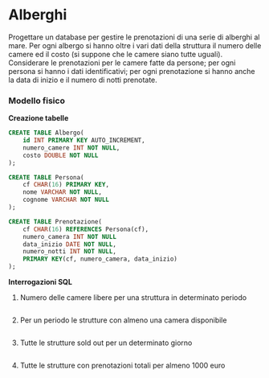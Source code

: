 # Alberghi

Progettare un database per gestire le prenotazioni di una serie di alberghi al mare.
Per ogni albergo si hanno oltre i vari dati della struttura il numero delle camere ed il costo (si suppone che le camere siano tutte uguali).
Considerare le prenotazioni per le camere fatte da persone; per ogni persona si hanno i dati identificativi; per ogni prenotazione si hanno anche la data di inizio e il numero di notti prenotate.

### Modello fisico

**Creazione tabelle**

```sql
CREATE TABLE Albergo(
    id INT PRIMARY KEY AUTO_INCREMENT,
    numero_camere INT NOT NULL,
    costo DOUBLE NOT NULL
);

CREATE TABLE Persona(
    cf CHAR(16) PRIMARY KEY,
    nome VARCHAR NOT NULL,
    cognome VARCHAR NOT NULL
);

CREATE TABLE Prenotazione(
	cf CHAR(16) REFERENCES Persona(cf),
	numero_camera INT NOT NULL
	data_inizio DATE NOT NULL,
	numero_notti INT NOT NULL,
	PRIMARY KEY(cf, numero_camera, data_inizio)
);
```

**Interrogazioni SQL**

1. Numero delle camere libere per una struttura in determinato periodo
    
    ```sql
    
    ```
    
2. Per un periodo le strutture con almeno una camera disponibile
    
    ```sql
    
    ```
    
3. Tutte le strutture sold out per un determinato giorno
    
    ```sql
    
    ```
    
4. Tutte le strutture con prenotazioni totali per almeno 1000 euro
    
    ```sql
    
    ```